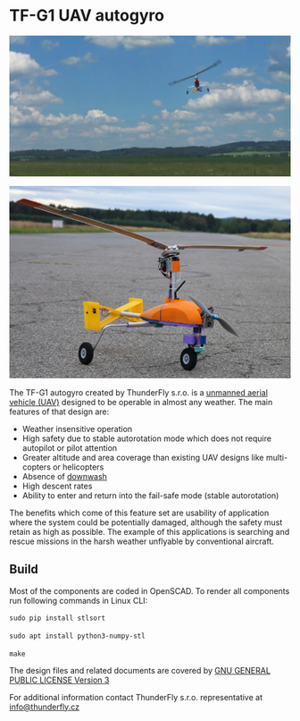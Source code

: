 # TF-G1 UAV autogyro

![TF-G1 in flight](./docs/img/TF-G1_flight.JPG "TF-G1 autogyro in flight during testing")

![TF-G1 porototype](./docs/img/TF-G1_runway.JPG "TF-G1 autogyro sitting on the test runway")

The TF-G1 autogyro created by ThunderFly s.r.o. is a [unmanned aerial vehicle (UAV)](https://en.wikipedia.org/wiki/Unmanned_aerial_vehicle) designed to be operable in almost any weather. 
The main features of that design are:

  * Weather insensitive operation
  * High safety due to stable autorotation mode which does not require autopilot or pilot attention
  * Greater altitude and area coverage than existing UAV designs  like multi-copters or helicopters
  * Absence of [downwash](https://en.wikipedia.org/wiki/Downwash)
  * High descent rates
  * Ability to enter and return into the fail-safe mode (stable autorotation)

The benefits which come of this feature set are usability of application where the system could be potentially damaged, although the safety must retain as high as possible.  The example of this applications is searching and rescue missions in the harsh weather unflyable by conventional aircraft. 

## Build
Most of the components are coded in OpenSCAD. To render all components run following commands in Linux CLI: 

    sudo pip install stlsort

    sudo apt install python3-numpy-stl

    make 

The design files and related documents are covered by [GNU GENERAL PUBLIC LICENSE Version 3](https://www.gnu.org/licenses/gpl-3.0.en.html)

For additional information contact ThunderFly s.r.o. representative at info@thunderfly.cz
